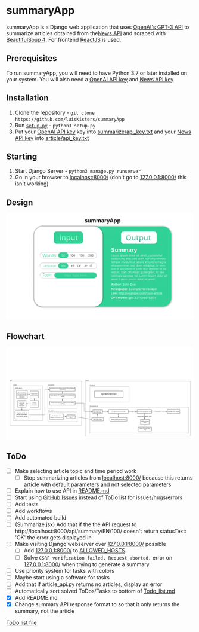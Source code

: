 # summaryApp

summaryApp is a Django web application that uses [OpenAI's GPT-3 API](https://platform.openai.com/docs/api-reference/gpt-3) to summarize articles obtained from the[News API](https://newsapi.org/) and scraped with [BeautifulSoup 4](https://pypi.org/project/beautifulsoup4/). For frontend [ReactJS](https://react.dev/) is used.

## Prerequisites

To run summaryApp, you will need to have Python 3.7 or later installed on your system. You will also need a [OpenAI API key](https://platform.openai.com/account/api-keys) and [News API key](https://newsapi.org/docs/get-started)

## Installation

1. Clone the repository - `git clone https://github.com/luisKisters/summaryApp`
2. Run [`setup.py`](https://github.com/luisKisters/summaryApp/blob/master/setup.py) - `python3 setup.py`
3. Put your [OpenAI API key](https://platform.openai.com/account/api-keys) key into [summarize/api_key.txt](https://github.com/luisKisters/summaryApp/blob/master/summarize/api_key.txt) and your [News API key](https://newsapi.org/docs/get-started) into [article/api_key.txt](https://github.com/luisKisters/summaryApp/blob/master/article/api_key.txt)

## Starting
1. Start Django Server - `python3 manage.py runserver`
2. Go in your browser to [localhost:8000/](http://localhost:8000/) (don't go to [127.0.0.1:8000/](http://127.0.0.1:8000/) this isn't working)

## Design 
 [![Click here to open Figma design](https://github.com/luisKisters/summaryApp/blob/master/FigmaDesign.png)](https://www.figma.com/file/cDJzr3brGZjv5UTEu6uZZb/summaryApp?node-id=0%3A1&t=RHAEOObHPoZbFvds-1)


## Flowchart 
 [![Click here to open Lucidspark flowchart](https://github.com/luisKisters/summaryApp/blob/master/LucidsparkFlowchart.png)](https://lucid.app/lucidspark/703976a1-331a-49f3-9179-cc9ee31bae16/edit?viewport_loc=-1545%2C45%2C2248%2C1153%2C0_0&invitationId=inv_ad92cf59-9cc3-4d6b-a18f-4893af71582d)
 
 ## ToDo
- [ ] Make selecting article topic and time period work
  - [ ] Stop summarizing articles from [localhost:8000/](http://localhost:8000/) because this returns article with default parameters and not selected parameters
- [ ] Explain how to use API in [README.md](https://github.com/luisKisters/summaryApp/blob/master/README.md)
- [ ] Start using [GitHub Issues](https://github.com/luisKisters/summaryApp/issues) instead of ToDo list for issues/nugs/errors
- [ ] Add tests 
- [ ] Add workflows
- [ ] Add automated build
- [ ] (Summarize.jsx) Add that if the the API request to http://localhost:8000/api/summary/EN/100/ doesn't return statusText: 'OK' the error gets displayed in 
- [ ] Make visiting Django webserver over [127.0.0.1:8000/](http://127.0.0.1:8000/) possible 
  - [ ] Add [127.0.0.1:8000/](http://127.0.0.1:8000/) to [ALLOWED_HOSTS](https://github.com/luisKisters/summaryApp/blob/master/summaryApp/settings.py#L28)
  - [ ] Solve `CSRF verification failed. Request aborted.` error on [127.0.0.1:8000/](http://127.0.0.1:8000/) when trying to generate a summary 
- [ ] Use priority system for tasks with colors
- [ ] Maybe start using a software for tasks 
- [ ] Add that if article_api.py returns no articles, display an error
- [ ] Automatically sort solved ToDos/Tasks to bottom of [Todo_list.md](https://github.com/luisKisters/summaryApp/blob/master/Todo_list.md)
- [x] Add README.md
- [x] Change summary API response format to so that it only returns the summary, not the article 

[ToDo list file](https://github.com/luisKisters/summaryApp/blob/master/Todo_list.MD)